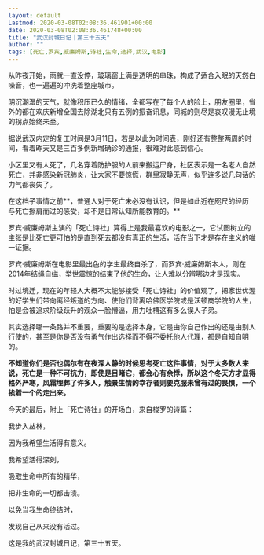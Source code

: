 ```yaml
---
layout: default
Lastmod: 2020-03-08T02:08:36.461901+00:00
date: 2020-03-08T02:08:36.461748+00:00
title: "武汉封城日记｜第三十五天"
author: ""
tags: [死亡,罗宾,威廉姆斯,诗社,生命,选择,武汉,电影]
---
```


从昨夜开始，雨就一直没停，玻璃窗上满是透明的串珠，构成了适合入眠的天然白噪音，也一遍遍的冲洗着整座城市。

阴沉潮湿的天气，就像积压已久的情绪，全都写在了每个人的脸上，朋友圈里，省外的都在欢庆新增全国去除湖北只有五例的振奋讯息，同城的则尽是哀叹漫无止境的拐点始终未至。

据说武汉内定的复工时间是3月11日，若是以此为时间表，刚好还有整整两周的时间，看着昨天又是三百多例新增确诊的通报，很难对此感到信心。

小区里又有人死了，几名穿着防护服的人前来搬运尸身，社区表示是一名老人自然死亡，并非感染新冠肺炎，让大家不要惊慌，群里寂静无声，似乎连多说几句话的力气都丧失了。

在这档子事情之前**，普通人对于死亡未必没有认识，但是如此近在咫尺的经历与死亡擦肩而过的感受，却不是日常认知所能教育的。**

罗宾·威廉姆斯主演的「死亡诗社」算得上是我最喜欢的电影之一，它试图树立的主张是比死亡更可怕的是直到死去都没有真正的生活，活在当下才是存在主义的唯一证据。

罗宾·威廉姆斯在电影里最出色的学生最终自杀了，而罗宾·威廉姆斯本人，则在2014年结绳自缢，举世震惊的结束了他的生命，让人难以分辨哪边才是现实。

时过境迁，现在的年轻人大概不太能够接受「死亡诗社」的价值观了，把家世优渥的好学生们带向离经叛道的方向、使他们背离哈佛医学院或是沃顿商学院的人生，怕是会被追求阶级跃升的观众一脸懵逼，用力吐槽这有多么误人子弟。

其实选择哪一条路并不重要，重要的是选择本身，它是由你自己作出的还是由别人行使的，甚至是你是否没有勇气作出选择而不得不委托他人代理，都是自知自明的。

**不知道你们是否也偶尔有在夜深人静的时候思考死亡这件事情，对于大多数人来说，死亡是一种不可抗力，即使是目睹它，都会心有余悸，所以这个冬天方才显得格外严寒，风霜埋葬了许多人，触景生情的幸存者则要克服未曾有过的畏惧，一个挨着一个的走出来。**

今天的最后，附上「死亡诗社」的开场白，来自梭罗的诗篇：

我步入丛林，

因为我希望生活得有意义。

我希望活得深刻，

吸取生命中所有的精华，

把非生命的一切都击溃。

以免当我生命终结时，

发现自己从来没有活过。

这是我的武汉封城日记，第三十五天。

